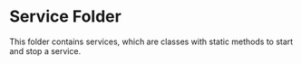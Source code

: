 # Service Folder

This folder contains services, which are classes with static methods to start and stop a service.